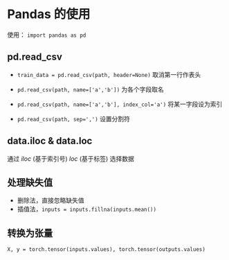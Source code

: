 # Pandas 的使用
使用：  `import pandas as pd`

## pd.read_csv
 - `train_data = pd.read_csv(path, header=None)`
    取消第一行作表头

 - `pd.read_csv(path, name=['a','b'])`
    为各个字段取名
 - `pd.read_csv(path, name=['a','b'], index_col='a')`
    将某一字段设为索引
 - `pd.read_csv(path, sep=',')`
    设置分割符


## data.iloc & data.loc
  通过 $iloc$ (基于索引号) $loc$ (基于标签) 选择数据

## 处理缺失值
  - 删除法，直接忽略缺失值
  - 插值法，`inputs = inputs.fillna(inputs.mean())`

## 转换为张量
  `X, y = torch.tensor(inputs.values), torch.tensor(outputs.values)`
